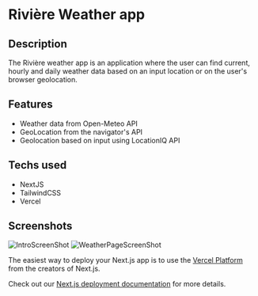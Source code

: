 # Rivière Weather app

## Description

The Rivière weather app is an application where the user can find current, 
hourly and daily weather data based on an input location or on the user's 
browser geolocation.

## Features
- Weather data from Open-Meteo API
- GeoLocation from the navigator's API
- Geolocation based on input using LocationIQ API

## Techs used

- NextJS
- TailwindCSS
- Vercel

## Screenshots
![IntroScreenShot](https://github.com/user-attachments/assets/3db06abd-ec85-4735-8779-d3d36977e59c)
![WeatherPageScreenShot](https://github.com/user-attachments/assets/dbfc1db9-5cef-461f-a719-df85a8cb5b83)


The easiest way to deploy your Next.js app is to use the [Vercel Platform](https://vercel.com/new?utm_medium=default-template&filter=next.js&utm_source=create-next-app&utm_campaign=create-next-app-readme) from the creators of Next.js.

Check out our [Next.js deployment documentation](https://nextjs.org/docs/app/building-your-application/deploying) for more details.
